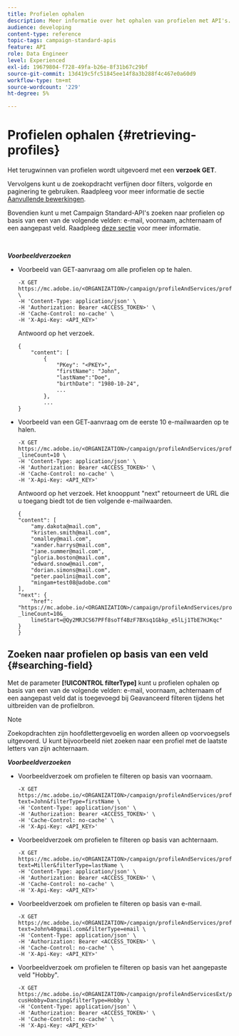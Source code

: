 ```yaml
---
title: Profielen ophalen
description: Meer informatie over het ophalen van profielen met API's.
audience: developing
content-type: reference
topic-tags: campaign-standard-apis
feature: API
role: Data Engineer
level: Experienced
exl-id: 19679804-f728-49fa-b26e-8f31b67c29bf
source-git-commit: 13d419c5fc51845ee14f8a3b288f4c467e0a60d9
workflow-type: tm+mt
source-wordcount: '229'
ht-degree: 5%

---
```


# Profielen ophalen {#retrieving-profiles}

Het terugwinnen van profielen wordt uitgevoerd met een **verzoek GET**.

Vervolgens kunt u de zoekopdracht verfijnen door filters, volgorde en paginering te gebruiken. Raadpleeg voor meer informatie de sectie [Aanvullende bewerkingen](../../api/using/sorting.md).

Bovendien kunt u met Campaign Standard-API&#39;s zoeken naar profielen op basis van een van de volgende velden: e-mail, voornaam, achternaam of een aangepast veld. Raadpleeg [deze sectie](#searching-field) voor meer informatie.

<br/>

***Voorbeeldverzoeken***

* Voorbeeld van GET-aanvraag om alle profielen op te halen.

   ```
   -X GET https://mc.adobe.io/<ORGANIZATION>/campaign/profileAndServices/profile \
   -H 'Content-Type: application/json' \
   -H 'Authorization: Bearer <ACCESS_TOKEN>' \
   -H 'Cache-Control: no-cache' \
   -H 'X-Api-Key: <API_KEY>'
   ```

   Antwoord op het verzoek.

   ```
   {
       "content": [
           {
               "PKey": "<PKEY>",
               "firstName": "John",
               "lastName":"Doe",
               "birthDate": "1980-10-24",
               ...
           },
           ...
   }
   ```

* Voorbeeld van een GET-aanvraag om de eerste 10 e-mailwaarden op te halen.

   ```
   -X GET https://mc.adobe.io/<ORGANIZATION>/campaign/profileAndServices/profile/email?_lineCount=10 \
   -H 'Content-Type: application/json' \
   -H 'Authorization: Bearer <ACCESS_TOKEN>' \
   -H 'Cache-Control: no-cache' \
   -H 'X-Api-Key: <API_KEY>'
   ```

   Antwoord op het verzoek. Het knooppunt &quot;next&quot; retourneert de URL die u toegang biedt tot de tien volgende e-mailwaarden.

   ```
   {
   "content": [
       "amy.dakota@mail.com",
       "kristen.smith@mail.com",
       "omalley@mail.com",
       "xander.harrys@mail.com",
       "jane.summer@mail.com",
       "gloria.boston@mail.com",
       "edward.snow@mail.com",
       "dorian.simons@mail.com",
       "peter.paolini@mail.com",
       "mingam+test08@adobe.com"
   ],
   "next": {
       "href": "https://mc.adobe.io/<ORGANIZATION>/campaign/profileAndServices/profile/email?_lineCount=10&_
       lineStart=@Qy2MRJCS67PFf8soTf4BzF7BXsq1Gbkp_e5lLj1TbE7HJKqc"
   }
   }
   ```

## Zoeken naar profielen op basis van een veld {#searching-field}

Met de parameter **[!UICONTROL filterType]** kunt u profielen ophalen op basis van een van de volgende velden: e-mail, voornaam, achternaam of een aangepast veld dat is toegevoegd bij Geavanceerd filteren tijdens het uitbreiden van de profielbron.

>[!NOTE]
>
>Zoekopdrachten zijn hoofdlettergevoelig en worden alleen op voorvoegsels uitgevoerd. U kunt bijvoorbeeld niet zoeken naar een profiel met de laatste letters van zijn achternaam.

***Voorbeeldverzoeken***

* Voorbeeldverzoek om profielen te filteren op basis van voornaam.

   ```
   -X GET https://mc.adobe.io/<ORGANIZATION>/campaign/profileAndServices/profile/byText?text=John&filterType=firstName \
   -H 'Content-Type: application/json' \
   -H 'Authorization: Bearer <ACCESS_TOKEN>' \
   -H 'Cache-Control: no-cache' \
   -H 'X-Api-Key: <API_KEY>'
   ```

* Voorbeeldverzoek om profielen te filteren op basis van achternaam.

   ```
   -X GET https://mc.adobe.io/<ORGANIZATION>/campaign/profileAndServices/profile/byText?text=Miller&filterType=lastName \
   -H 'Content-Type: application/json' \
   -H 'Authorization: Bearer <ACCESS_TOKEN>' \
   -H 'Cache-Control: no-cache' \
   -H 'X-Api-Key: <API_KEY>'
   ```

* Voorbeeldverzoek om profielen te filteren op basis van e-mail.

   ```
   -X GET https://mc.adobe.io/<ORGANIZATION>/campaign/profileAndServices/profile/byText?text=John%40gmail.com&filterType=email \
   -H 'Content-Type: application/json' \
   -H 'Authorization: Bearer <ACCESS_TOKEN>' \
   -H 'Cache-Control: no-cache' \
   -H 'X-Api-Key: <API_KEY>'
   ```

* Voorbeeldverzoek om profielen te filteren op basis van het aangepaste veld &quot;Hobby&quot;.

   ```
   -X GET https://mc.adobe.io/<ORGANIZATION>/campaign/profileAndServicesExt/profile/byText?cusHobby=Dancing&filterType=Hobby \
   -H 'Content-Type: application/json' \
   -H 'Authorization: Bearer <ACCESS_TOKEN>' \
   -H 'Cache-Control: no-cache' \
   -H 'X-Api-Key: <API_KEY>'
   ```
